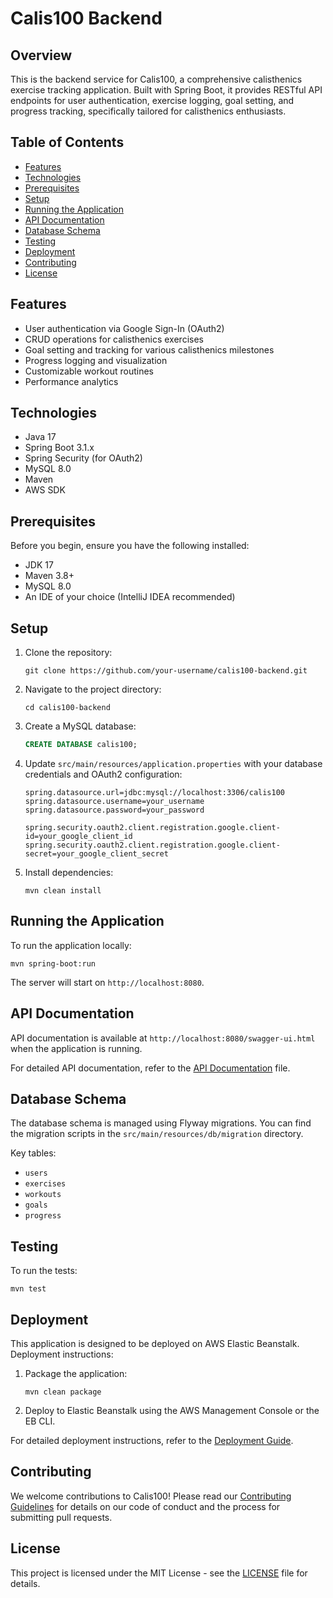 # Calis100 Backend

## Overview

This is the backend service for Calis100, a comprehensive calisthenics exercise tracking application. Built with Spring Boot, it provides RESTful API endpoints for user authentication, exercise logging, goal setting, and progress tracking, specifically tailored for calisthenics enthusiasts.

## Table of Contents

- [Features](#features)
- [Technologies](#technologies)
- [Prerequisites](#prerequisites)
- [Setup](#setup)
- [Running the Application](#running-the-application)
- [API Documentation](#api-documentation)
- [Database Schema](#database-schema)
- [Testing](#testing)
- [Deployment](#deployment)
- [Contributing](#contributing)
- [License](#license)

## Features

- User authentication via Google Sign-In (OAuth2)
- CRUD operations for calisthenics exercises
- Goal setting and tracking for various calisthenics milestones
- Progress logging and visualization
- Customizable workout routines
- Performance analytics

## Technologies

- Java 17
- Spring Boot 3.1.x
- Spring Security (for OAuth2)
- MySQL 8.0
- Maven
- AWS SDK

## Prerequisites

Before you begin, ensure you have the following installed:
- JDK 17
- Maven 3.8+
- MySQL 8.0
- An IDE of your choice (IntelliJ IDEA recommended)

## Setup

1. Clone the repository:
   ```
   git clone https://github.com/your-username/calis100-backend.git
   ```

2. Navigate to the project directory:
   ```
   cd calis100-backend
   ```

3. Create a MySQL database:
   ```sql
   CREATE DATABASE calis100;
   ```

4. Update `src/main/resources/application.properties` with your database credentials and OAuth2 configuration:
   ```properties
   spring.datasource.url=jdbc:mysql://localhost:3306/calis100
   spring.datasource.username=your_username
   spring.datasource.password=your_password

   spring.security.oauth2.client.registration.google.client-id=your_google_client_id
   spring.security.oauth2.client.registration.google.client-secret=your_google_client_secret
   ```

5. Install dependencies:
   ```
   mvn clean install
   ```

## Running the Application

To run the application locally:

```
mvn spring-boot:run
```

The server will start on `http://localhost:8080`.

## API Documentation

API documentation is available at `http://localhost:8080/swagger-ui.html` when the application is running.

For detailed API documentation, refer to the [API Documentation](API_DOCUMENTATION.md) file.

## Database Schema

The database schema is managed using Flyway migrations. You can find the migration scripts in the `src/main/resources/db/migration` directory.

Key tables:
- `users`
- `exercises`
- `workouts`
- `goals`
- `progress`

## Testing

To run the tests:

```
mvn test
```

## Deployment

This application is designed to be deployed on AWS Elastic Beanstalk. Deployment instructions:

1. Package the application:
   ```
   mvn clean package
   ```

2. Deploy to Elastic Beanstalk using the AWS Management Console or the EB CLI.

For detailed deployment instructions, refer to the [Deployment Guide](DEPLOYMENT.md).

## Contributing

We welcome contributions to Calis100! Please read our [Contributing Guidelines](CONTRIBUTING.md) for details on our code of conduct and the process for submitting pull requests.

## License

This project is licensed under the MIT License - see the [LICENSE](LICENSE) file for details.

